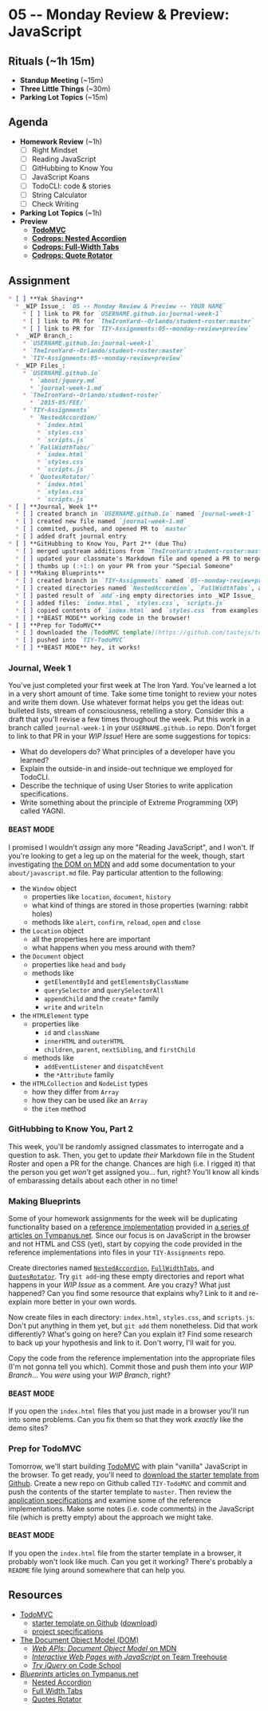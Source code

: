 # 05 -- Monday Review & Preview: JavaScript

## Rituals (~1h 15m)

* **Standup Meeting** (~15m)
* **Three Little Things** (~30m)
* **Parking Lot Topics** (~15m)

## Agenda

* **Homework Review** (~1h)
  * [ ] Right Mindset
  * [ ] Reading JavaScript
  * [ ] GitHubbing to Know You
  * [ ] JavaScript Koans
  * [ ] TodoCLI: code & stories
  * [ ] String Calculator
  * [ ] Check Writing
* **Parking Lot Topics** (~1h)
* **Preview**
  * **[TodoMVC](http://todomvc.com)**
  * **[Codrops: Nested Accordion](http://tympanus.net/Blueprints/NestedAccordion/)**
  * **[Codrops: Full-Width Tabs](http://tympanus.net/Blueprints/FullWidthTabs/)**
  * **[Codrops: Quote Rotator](http://tympanus.net/Blueprints/QuotesRotator/)**

## Assignment

```markdown
* [ ] **Yak Shaving**
  * _WIP Issue_: `05 -- Monday Review & Preview -- YOUR NAME`
    * [ ] link to PR for `USERNAME.github.io:journal-week-1`
    * [ ] link to PR for `TheIronYard--Orlando/student-roster:master`
    * [ ] link to PR for `TIY-Assignments:05--monday-review+preview`
  *  _WIP Branch_:
    * `USERNAME.github.io:journal-week-1`
    * `TheIronYard--Orlando/student-roster:master`
    * `TIY-Assignments:05--monday-review+preview`
  * _WIP Files_:
    * `USERNAME.github.io`
      * `about/jquery.md`
      * `journal-week-1.md`
    * `TheIronYard--Orlando/student-roster`
      * `2015-05/FEE/`
    * `TIY-Assignments`
      * `NestedAccordion/`
        * `index.html`
        * `styles.css`
        * `scripts.js`
      * `FullWidthTabs/`
        * `index.html`
        * `styles.css`
        * `scripts.js`
      * `QuotesRotator/`
        * `index.html`
        * `styles.css`
        * `scripts.js`
* [ ] **Journal, Week 1**
  * [ ] created branch in `USERNAME.github.io` named `journal-week-1`
  * [ ] created new file named `journal-week-1.md`
  * [ ] commited, pushed, and opened PR to `master`
  * [ ] added draft journal entry
* [ ] **GitHubbing to Know You, Part 2** (due Thu)
  * [ ] merged upstream additions from `TheIronYard/student-roster:master`
  * [ ] updated your classmate's Markdown file and opened a PR to merge
  * [ ] thumbs up (:+1:) on your PR from your "Special Someone"
* [ ] **Making Blueprints**
  * [ ] created branch in `TIY-Assignments` named `05--monday-review+preview`
  * [ ] created directories named `NestedAccordion`, `FullWidthTabs`, and `QuotesRotator`
  * [ ] pasted result of `add`-ing empty directories into _WIP Issue_
  * [ ] added files: `index.html`, `styles.css`, `scripts.js`
  * [ ] copied contents of `index.html` and `styles.css` from examples
  * [ ] **BEAST MODE** working code in the browser!
* [ ] **Prep for TodoMVC**
  * [ ] downloaded the [TodoMVC template](https://github.com/tastejs/todomvc-app-template)
  * [ ] pushed into `TIY-TodoMVC`
  * [ ] **BEAST MODE** hey, it works!
```

### Journal, Week 1

You've just completed your first week at The Iron Yard. You've learned a lot in a very short amount of time. Take some time tonight to review your notes and write them down. Use whatever format helps you get the ideas out: bulleted lists, stream of consciousness, retelling a story. Consider this a draft that you'll revise a few times throughout the week. Put this work in a branch called `journal-week-1` in your `USERNAME.github.io` repo. Don't forget to link to that PR in your _WIP Issue_! Here are some suggestions for topics:

* What do developers do? What principles of a developer have you learned?
* Explain the outside-in and inside-out technique we employed for TodoCLI.
* Describe the technique of using User Stories to write application specifications.
* Write something about the principle of Extreme Programming (XP) called YAGNI.

#### BEAST MODE

I promised I wouldn't _assign_ any more "Reading JavaScript", and I won't. If you're looking to get a leg up on the material for the week, though, start investigating [the DOM on MDN](https://developer.mozilla.org/en-US/docs/Web/API/Document_Object_Model) and add some documentation to your `about/javascript.md` file. Pay particular attention to the following:

* the `Window` object
  * properties like `location`, `document`, `history`
  * what kind of things are stored in those properties (warning: rabbit holes)
  * methods like `alert`, `confirm`, `reload`, `open` and `close`
* the `Location` object
  * all the properties here are important
  * what happens when you mess around with them?
* the `Document` object
  * properties like `head` and `body`
  * methods like
    * `getElementById` and `getElementsByClassName`
    * `querySelector` and `querySelectorAll`
    * `appendChild` and the `create*` family
    * `write` and `writeln`
* the `HTMLElement` type
  * properties like
    * `id` and `className`
    * `innerHTML` and `outerHTML`
    * `children`, `parent`, `nextSibling`, and `firstChild`
  * methods like
    * `addEventListener` and `dispatchEvent`
    * the `*Attribute` family
* the `HTMLCollection` and `NodeList` types
  * how they differ from `Array`
  * how they can be used _like_ an `Array`
  * the `item` method

### GitHubbing to Know You, Part 2

This week, you'll be randomly assigned classmates to interrogate and a question to ask. Then, you get to update _their_ Markdown file in the Student Roster and open a PR for the change. Chances are high (i.e. I rigged it) that the person you get _won't_ get assigned you... fun, right? You'll know all kinds of embarassing details about each other in no time!

### Making Blueprints

Some of your homework assignments for the week will be duplicating functionality based on a [reference implementation](http://en.wikipedia.org/wiki/Reference_implementation) provided in [a series of articles on Tympanus.net](http://tympanus.net/codrops/category/blueprints/). Since our focus is on JavaScript in the browser and not HTML and CSS (yet), start by copying the code provided in the reference implementations into files in your `TIY-Assignments` repo.

Create directories named [`NestedAccordion`](http://tympanus.net/codrops/2013/03/29/nested-accordion/), [`FullWidthTabs`](http://tympanus.net/codrops/2014/03/21/responsive-full-width-tabs/), and [`QuotesRotator`](http://tympanus.net/codrops/2013/03/29/quotes-rotator/). Try `git add`-ing these empty directories and report what happens in your _WIP Issue_ as a comment. Are you crazy? What just happened? Can you find some resource that explains why? Link to it and re-explain more better in your own words.

Now create files in each directory: `index.html`, `styles.css`, and `scripts.js`. Don't put anything in them yet, but `git add` them nonetheless. Did that work differently? What's going on here? Can you explain it? Find some research to back up your hypothesis and link to it. Don't worry, I'll wait for you.

Copy the code from the reference implementation into the appropriate files (I'm not gonna tell you which). Commit those and push them into your _WIP Branch_... You _were_ using your _WIP Branch_, right?

#### BEAST MODE

If you open the `index.html` files that you just made in a browser you'll run into some problems. Can you fix them so that they work _exactly_ like the demo sites?

### Prep for TodoMVC

Tomorrow, we'll start building [TodoMVC](http://todomvc.com) with plain "vanilla" JavaScript in the browser. To get ready, you'll need to [download the starter template from Github](https://github.com/tastejs/todomvc-app-template/archive/master.zip). Create a new repo on Github called `TIY-TodoMVC` and commit and push the contents of the starter template to `master`. Then review the [application specifications](https://github.com/tastejs/todomvc/blob/master/app-spec.md) and examine some of the reference implementations. Make some notes (i.e. code comments) in the JavaScript file (which is pretty empty) about the approach we might take.

#### BEAST MODE

If you open the `index.html` file from the starter template in a browser, it probably won't look like much. Can you get it working? There's probably a `README` file lying around somewhere that can help you.

## Resources

* [TodoMVC](http://todomvc.com)
  * [starter template on Github](https://github.com/tastejs/todomvc-app-template) ([download](https://github.com/tastejs/todomvc-app-template/archive/master.zip))
  * [project specifications](https://github.com/tastejs/todomvc/blob/master/app-spec.md)
* [The Document Object Model (DOM)](http://en.wikipedia.org/wiki/Document_Object_Model)
  * [_Web APIs: Document Object Model_ on MDN](https://developer.mozilla.org/en-US/docs/Web/API/Document_Object_Model)
  * [_Interactive Web Pages with JavaScript_ on Team Treehouse](http://teamtreehouse.com/library/interactive-web-pages-with-javascript)
  * [_Try jQuery_ on Code School](https://www.codeschool.com/courses/try-jquery)
* [_Blueprints_ articles on Tympanus.net](http://tympanus.net/codrops/category/blueprints/)
  * [Nested Accordion](http://tympanus.net/Blueprints/NestedAccordion/)
  * [Full Width Tabs](http://tympanus.net/Blueprints/FullWidthTabs/)
  * [Quotes Rotator](http://tympanus.net/Blueprints/QuotesRotator/)
